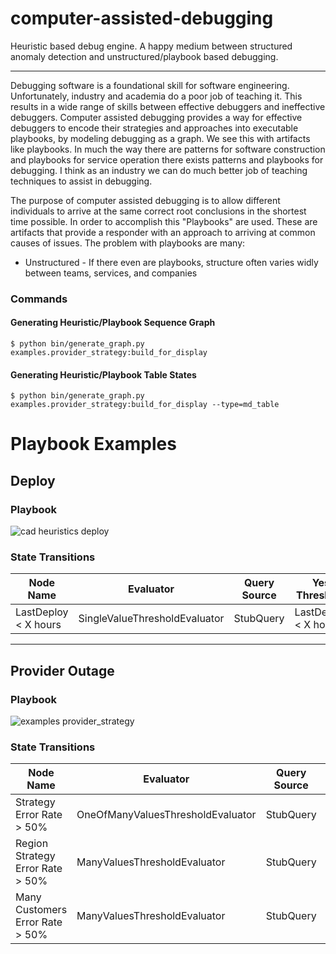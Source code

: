 # computer-assisted-debugging
Heuristic based debug engine.  A happy medium between structured anomaly detection and unstructured/playbook based debugging.

---

Debugging software is a foundational skill for software engineering.  Unfortunately, industry and academia do a poor job of teaching it.  This results in a wide range of skills between effective debuggers and ineffective debuggers. Computer assisted debugging provides a way for effective debuggers to encode their strategies and approaches into executable playbooks, by modeling debugging as a graph.  We see this with artifacts like playbooks. In much the way there are patterns for software construction and playbooks for service operation there exists patterns and playbooks for debugging.  I think as an industry we can do much better job of teaching techniques to assist in debugging.

The purpose of computer assisted debugging is to allow different individuals to arrive at the same correct root conclusions in the shortest time possible.  In order to accomplish this "Playbooks" are used.  These are artifacts that provide a responder with an approach to arriving at common causes of issues.  The problem with playbooks are many:

- Unstructured - If there even are playbooks, structure often varies widly between teams, services, and companies


### Commands

#### Generating Heuristic/Playbook Sequence Graph

```
$ python bin/generate_graph.py examples.provider_strategy:build_for_display
```

#### Generating Heuristic/Playbook Table States

```
$ python bin/generate_graph.py examples.provider_strategy:build_for_display --type=md_table
```

# Playbook Examples

## Deploy

### Playbook
![cad heuristics deploy](https://user-images.githubusercontent.com/321963/54880914-bab73680-4e20-11e9-84a8-0ab20dbd8783.png)
### State Transitions
| Node Name | Evaluator | Query Source | Yes Threshold |
| ------- | --------- | -------- | ----------- |
|LastDeploy < X hours|SingleValueThresholdEvaluator|StubQuery|LastDeploy < X hours|

---

## Provider Outage
### Playbook
![examples provider_strategy](https://user-images.githubusercontent.com/321963/54880855-0d442300-4e20-11e9-95a5-b17a477d42a5.png)

### State Transitions
| Node Name | Evaluator | Query Source | Yes Threshold |
| ------- | --------- | -------- | ----------- |
|Strategy Error Rate > 50%|OneOfManyValuesThresholdEvaluator|StubQuery|Strategy Error Rate > 50%|
|Region Strategy Error Rate > 50%|ManyValuesThresholdEvaluator|StubQuery|Region Strategy Error Rate > 50%|
|Many Customers Error Rate > 50%|ManyValuesThresholdEvaluator|StubQuery|Many Customers Error Rate > 50%|
